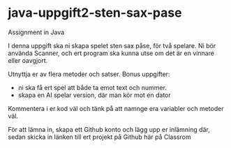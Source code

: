 # java-uppgift2-sten-sax-pase
Assignment in Java

I denna uppgift ska ni skapa spelet sten sax påse, för två spelare.
Ni bör använda Scanner, och ert program ska kunna utse om det är en vinnare eller oavgjort.

Utnyttja er av flera metoder och satser.
Bonus uppgifter:
- ni ska få ert spel att både ta emot text och nummer.
- skapa en AI spelar version, där man kör mot en dator


Kommentera i er kod väl och tänk på att namnge era variabler och metoder väl.

För att lämna in, skapa ett Github konto och lägg upp er inlämning där, sedan skicka in länken till ert projekt på Github här på Classrom

